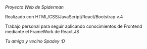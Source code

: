 *Proyecto Web de Spiderman*

Realizado con HTML/CSS/JavaScript/React/Bootstrap v.4

Trabajo personal para seguir aplicando conocimientos de Frontend mediante el FrameWork de React.JS

*Tu amigo y vecino Spadey :D*
